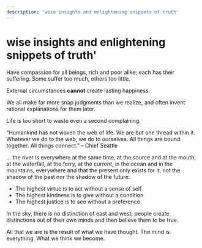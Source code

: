 ```yaml
---
description: 'wise insights and enlightening snippets of truth'
---
```


# wise insights and enlightening snippets of truth'

Have compassion for all beings, rich and poor alike; each has their suffering. Some suffer too much, others too little.

External circumstances **cannot** create lasting happiness.

We all make far more snap judgments than we realize, and often invent rational explanations for them later.

Life is too short to waste even a second complaining.

“Humankind has not woven the web of life.
We are but one thread within it.
Whatever we do to the web, we do to ourselves.
All things are bound together.
All things connect.”
– Chief Seattle

... the river is everywhere at the same time, at the source and at the mouth, at the waterfall, at the ferry, at the current, in the ocean and in the mountains, everywhere and that the present only exists for it, not the shadow of the past nor the shadow of the future.

- The highest virtue is to act without a sense of self
- The highest kindness is to give without a condition
- The highest justice is to see without a preference


In the sky, there is no distinction of east and west; people create distinctions out of their own minds and then believe them to be true.

All that we are is the result of what we have thought. The mind is everything. What we think we become.
